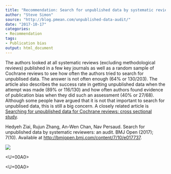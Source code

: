 ```yaml
---
title: "Recommendation: Search for unpublished data by systematic reviewers: an audit"
author: "Steve Simon"
source: "http://blog.pmean.com/unpublished-data-audit/"
date: "2017-10-17"
categories:
- Recommendation
tags:
- Publication bias
output: html_document
---
```


The authors looked at all systematic reviews (excluding methodological
reviews) published in a few key journals as well as a random sample of
Cochrane reviews to see how often the authors tried to search for
unpublised data. The answer is not often enough (64% or 130/203). The
article also describes the success rate in getting unpublished data when
the attempt was made (89% or 116/130) and how often authors found
evidence of publication bias when they did such an assessment (40% or
27/68). Although some people have argued that it is not that important
to search for unpublised data, this is still a big concern. A closely
related article is [Searching for unpublished data for Cochrane reviews:
cross sectional
study](http://www.bmj.com/content/346/bmj.f2231).

<!---More--->

Hedyeh Ziai, Rujun Zhang, An-Wen Chan, Nav Persaud. Search for
unpublished data by systematic reviewers: an audit. BMJ Open (2017);
7(10). Available at <http://bmjopen.bmj.com/content/7/10/e017737>.

![](http://www.pmean.com/images/images/17/unpublished-data-audit01.png)



<U+00A0>

<U+00A0>


